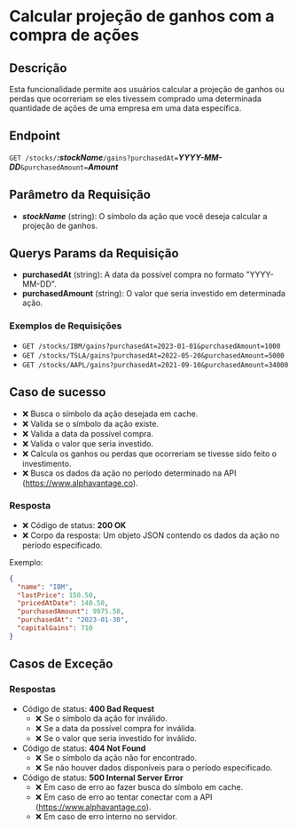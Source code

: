 # Calcular projeção de ganhos com a compra de ações

## Descrição

Esta funcionalidade permite aos usuários calcular a projeção de ganhos ou perdas que ocorreriam se eles tivessem comprado uma determinada quantidade de ações de uma empresa em uma data específica.

## Endpoint

`GET /stocks/`***:stockName***`/gains?purchasedAt=`***YYYY-MM-DD***`&purchasedAmount=`***Amount***

## Parâmetro da Requisição

- ***stockName*** (string): O símbolo da ação que você deseja calcular a projeção de ganhos.

## Querys Params da Requisição
- **purchasedAt** (string): A data da possível compra no formato "YYYY-MM-DD".
- **purchasedAmount** (string): O valor que seria investido em determinada ação.

### Exemplos de Requisições

- `GET /stocks/IBM/gains?purchasedAt=2023-01-01&purchasedAmount=1000`
- `GET /stocks/TSLA/gains?purchasedAt=2022-05-20&purchasedAmount=5000`
- `GET /stocks/AAPL/gains?purchasedAt=2021-09-10&purchasedAmount=34000`

## Caso de sucesso
- ❌ Busca o símbolo da ação desejada em cache.
- ❌ Valida se o símbolo da ação existe.
- ❌ Valida a data da possível compra.
- ❌ Valida o valor que seria investido.
- ❌ Calcula os ganhos ou perdas que ocorreriam se tivesse sido feito o investimento.
- ❌ Busca os dados da ação no período determinado na API (https://www.alphavantage.co).

### Resposta
- ❌ Código de status: **200 OK**
- ❌ Corpo da resposta: Um objeto JSON contendo os dados da ação no período especificado.

Exemplo:

```json
{
  "name": "IBM",
  "lastPrice": 150.50,
  "pricedAtDate": 140.50,
  "purchasedAmount": 9975.50,
  "purchasedAt": "2023-01-30",
  "capitalGains": 710
}
```

## Casos de Exceção

### Respostas
- Código de status: **400 Bad Request**
  - ❌ Se o símbolo da ação for inválido.
  - ❌ Se a data da possível compra for inválida.
  - ❌ Se o valor que seria investido for inválido.
- Código de status: **404 Not Found**
  - ❌ Se o símbolo da ação não for encontrado.
  - ❌ Se não houver dados disponíveis para o período especificado.
- Código de status: **500 Internal Server Error**
  - ❌ Em caso de erro ao fazer busca do símbolo em cache.
  - ❌ Em caso de erro ao tentar conectar com a API (https://www.alphavantage.co).
  - ❌ Em caso de erro interno no servidor.